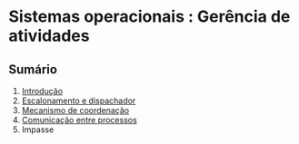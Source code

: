 # [](#header-1) Sistemas operacionais : Gerência de atividades

## [](#header-2) Sumário

1. [Introdução](introduction)
2. [Escalonamento e dispachador](scheduler.pdf)
3. [Mecanismo de coordenação](concurrency.pdf)
4. [Comunicação entre processos](communication.pdf)
5. Impasse
